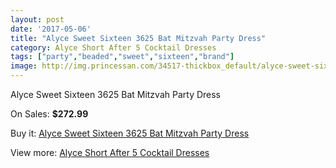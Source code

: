 ```yaml
---
layout: post
date: '2017-05-06'
title: "Alyce Sweet Sixteen 3625 Bat Mitzvah Party Dress"
category: Alyce Short After 5 Cocktail Dresses
tags: ["party","beaded","sweet","sixteen","brand"]
image: http://img.princessan.com/34517-thickbox_default/alyce-sweet-sixteen-3625-bat-mitzvah-party-dress.jpg
---
```

Alyce Sweet Sixteen 3625 Bat Mitzvah Party Dress

On Sales: **$272.99**
<a href="https://www.princessan.com/en/16161-alyce-sweet-sixteen-3625-bat-mitzvah-party-dress.html"><amp-img layout="responsive" width="600" height="600" src="//img.princessan.com/34517-thickbox_default/alyce-sweet-sixteen-3625-bat-mitzvah-party-dress.jpg" alt="Alyce Sweet Sixteen 3625 Bat Mitzvah Party Dress 0" /></a>
<a href="https://www.princessan.com/en/16161-alyce-sweet-sixteen-3625-bat-mitzvah-party-dress.html"><amp-img layout="responsive" width="600" height="600" src="//img.princessan.com/34518-thickbox_default/alyce-sweet-sixteen-3625-bat-mitzvah-party-dress.jpg" alt="Alyce Sweet Sixteen 3625 Bat Mitzvah Party Dress 1" /></a>

Buy it: [Alyce Sweet Sixteen 3625 Bat Mitzvah Party Dress](https://www.princessan.com/en/16161-alyce-sweet-sixteen-3625-bat-mitzvah-party-dress.html "Alyce Sweet Sixteen 3625 Bat Mitzvah Party Dress")

View more: [Alyce Short After 5 Cocktail Dresses](https://www.princessan.com/en/132- "Alyce Short After 5 Cocktail Dresses")